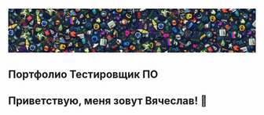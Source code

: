 ![Header](https://github.com/NomadPMR/QA-portfolio/blob/main/assets/123.jpg)
## Портфолио Тестировщик ПО
## Приветствую, меня зовут Вячеслав! 👋



<!--
**NomadPMR/nomadpmr** is a ✨ _special_ ✨ repository because its `README.md` (this file) appears on your GitHub profile.

Here are some ideas to get you started:

- 🔭 I’m currently working on ...
- 🌱 I’m currently learning ...
- 👯 I’m looking to collaborate on ...
- 🤔 I’m looking for help with ...
- 💬 Ask me about ...
- 📫 How to reach me: ...
- 😄 Pronouns: ...
- ⚡ Fun fact: ...
-->
